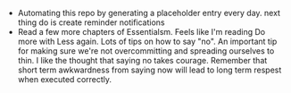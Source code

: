 - Automating this repo by generating a placeholder entry every day. next thing do is create reminder notifications
- Read a few more chapters of Essentialsm. Feels like I'm reading Do more with Less again. Lots of tips on how to say "no". An important tip for making sure we're not overcommitting and spreading ourselves to thin. I like the thought that saying no takes courage. Remember that short term awkwardness from saying now will lead to long term respest when executed correctly. 
